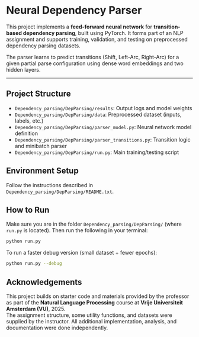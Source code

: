 #  Neural Dependency Parser 

This project implements a **feed-forward neural network** for **transition-based dependency parsing**, built using PyTorch. 
It forms part of an NLP assignment and supports training, validation, and testing on preprocessed dependency parsing datasets.

The parser learns to predict transitions (Shift, Left-Arc, Right-Arc) for a given partial parse configuration using dense word embeddings and two hidden layers.

---

## Project Structure

- `Dependency_parsing/DepParsing/results`: Output logs and model weights
- `Dependency_parsing/DepParsing/data`: Preprocessed dataset (inputs, labels, etc.)
- `Dependency_parsing/DepParsing/parser_model.py`: Neural network model definition
- `Dependency_parsing/DepParsing/parser_transitions.py`: Transition logic and minibatch parser
- `Dependency_parsing/DepParsing/run.py`: Main training/testing script

## Environment Setup

Follow the instructions described in `Dependency_parsing/DepParsing/README.txt`.

## How to Run

Make sure you are in the folder `Dependency_parsing/DepParsing/` (where `run.py` is located). 
Then run the following in your terminal:

```bash
python run.py
```

To run a faster debug version (small dataset + fewer epochs):
```bash
python run.py --debug
```

## Acknowledgements

This project builds on starter code and materials provided by the professor as part of the **Natural Language Processing** course at **Vrije Universiteit Amsterdam (VU)**, 2025.  
The assignment structure, some utility functions, and datasets were supplied by the instructor. All additional implementation, analysis, and documentation were done independently.